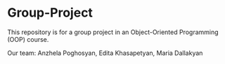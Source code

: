 # Group-Project
This repository is for a group project in an Object-Oriented Programming (OOP) course.

Our team: Anzhela Poghosyan, Edita Khasapetyan, Maria Dallakyan
